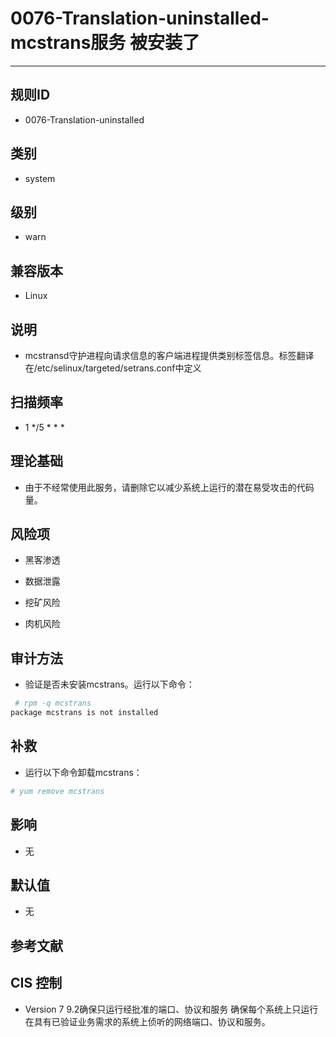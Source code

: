 # 0076-Translation-uninstalled-mcstrans服务 被安装了
---

## 规则ID

- 0076-Translation-uninstalled


## 类别

- system


## 级别

- warn


## 兼容版本


- Linux




## 说明


- mcstransd守护进程向请求信息的客户端进程提供类别标签信息。标签翻译在/etc/selinux/targeted/setrans.conf中定义



## 扫描频率
- 1 */5 * * *

## 理论基础


- 由于不经常使用此服务，请删除它以减少系统上运行的潜在易受攻击的代码量。






## 风险项


- 黑客渗透



- 数据泄露



- 挖矿风险



- 肉机风险



## 审计方法
- 验证是否未安装mcstrans。运行以下命令：

```bash
 # rpm -q mcstrans
package mcstrans is not installed
```



## 补救
- 运行以下命令卸载mcstrans：
```bash
# yum remove mcstrans
```



## 影响


- 无




## 默认值


- 无




## 参考文献


## CIS 控制


- Version 7
9.2确保只运行经批准的端口、协议和服务
确保每个系统上只运行在具有已验证业务需求的系统上侦听的网络端口、协议和服务。


